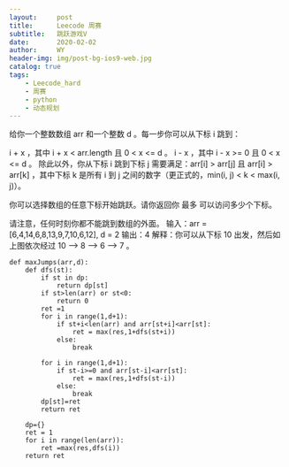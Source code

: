 ```yaml
---
layout:     post
title:      Leecode 周赛
subtitle:   跳跃游戏V
date:       2020-02-02
author:     WY
header-img: img/post-bg-ios9-web.jpg
catalog: true
tags:
    - Leecode_hard
    - 周赛
    - python
    - 动态规划
---
```


给你一个整数数组 arr 和一个整数 d 。每一步你可以从下标 i 跳到：

i + x ，其中 i + x < arr.length 且 0 < x <= d 。
i - x ，其中 i - x >= 0 且 0 < x <= d 。
除此以外，你从下标 i 跳到下标 j 需要满足：arr[i] > arr[j] 且 arr[i] > arr[k] ，其中下标 k 是所有 i 到 j 之间的数字（更正式的，min(i, j) < k < max(i, j)）。

你可以选择数组的任意下标开始跳跃。请你返回你 最多 可以访问多少个下标。

请注意，任何时刻你都不能跳到数组的外面。
输入：arr = [6,4,14,6,8,13,9,7,10,6,12], d = 2
输出：4
解释：你可以从下标 10 出发，然后如上图依次经过 10 --> 8 --> 6 --> 7 。


```
def maxJumps(arr,d):
    def dfs(st):
        if st in dp:
            return dp[st]
        if st>len(arr) or st<0:
            return 0
        ret =1
        for i in range(1,d+1):
            if st+i<len(arr) and arr[st+i]<arr[st]:
                ret = max(res,1+dfs(st+i))
            else:
                break

        for i in range(1,d+1):
            if st-i>=0 and arr[st-i]<arr[st]:
                ret = max(res,1+dfs(st-i))
            else:
                break   
        dp[st]=ret
        return ret

    dp={}
    ret = 1
    for i in range(len(arr)):
        ret =max(res,dfs(i))
    return ret

```
